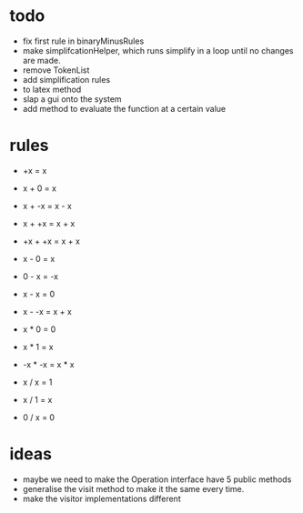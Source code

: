 # todo 

- fix first rule in binaryMinusRules
- make simplifcationHelper, which runs simplify in a loop until no changes
  are made.
- remove TokenList
- add simplification rules
- to latex method
- slap a gui onto the system
- add method to evaluate the function at a certain value

# rules
- +x = x
  

- x + 0 = x
- x + -x = x - x
- x + +x = x + x
- +x + +x = x + x


- x - 0 = x
- 0 - x = -x
- x - x = 0
- x - -x = x + x
  

- x * 0 = 0
- x * 1 = x
- -x * -x = x * x
  

- x / x = 1
- x / 1 = x
- 0 / x = 0

# ideas

- maybe we need to make the Operation interface have 5 public methods
- generalise the visit method to make it the same every time.
- make the visitor implementations different